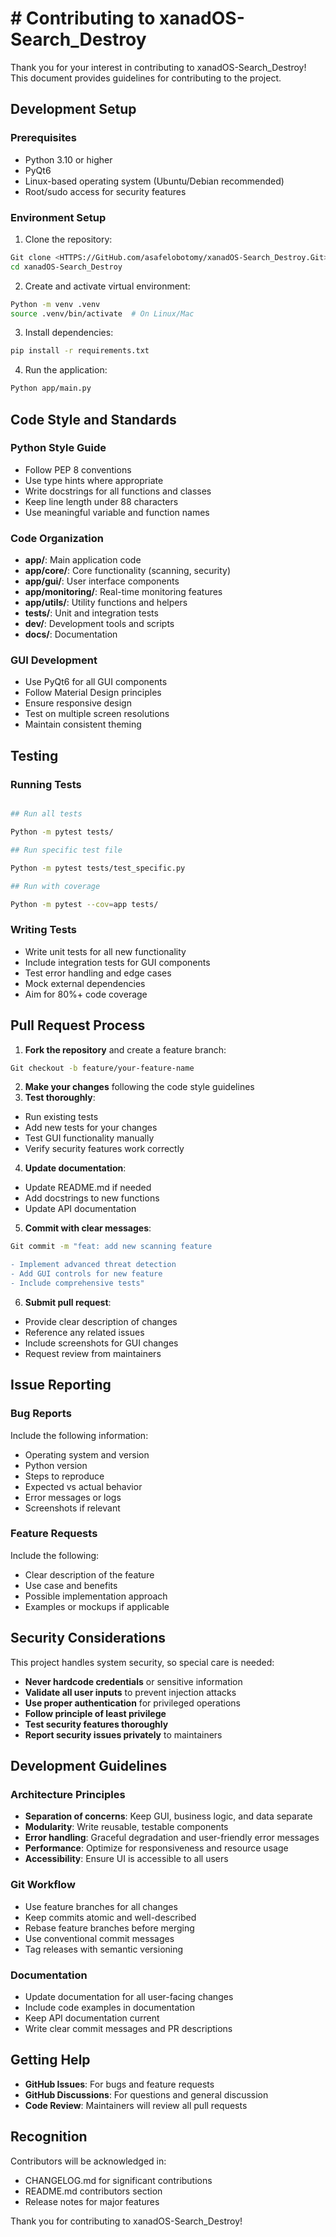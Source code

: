 # # Contributing to xanadOS-Search_Destroy

Thank you for your interest in contributing to xanadOS-Search_Destroy! This document provides guidelines for contributing to the project.

## Development Setup

### Prerequisites

- Python 3.10 or higher
- PyQt6
- Linux-based operating system (Ubuntu/Debian recommended)
- Root/sudo access for security features

### Environment Setup

1. Clone the repository:

```bash
Git clone <HTTPS://GitHub.com/asafelobotomy/xanadOS-Search_Destroy.Git>
cd xanadOS-Search_Destroy
```

2. Create and activate virtual environment:

```bash
Python -m venv .venv
source .venv/bin/activate  # On Linux/Mac
```

3. Install dependencies:

```bash
pip install -r requirements.txt
```

4. Run the application:

```bash
Python app/main.py
```

## Code Style and Standards

### Python Style Guide

- Follow PEP 8 conventions
- Use type hints where appropriate
- Write docstrings for all functions and classes
- Keep line length under 88 characters
- Use meaningful variable and function names

### Code Organization

- **app/**: Main application code
- **app/core/**: Core functionality (scanning, security)
- **app/gui/**: User interface components
- **app/monitoring/**: Real-time monitoring features
- **app/utils/**: Utility functions and helpers
- **tests/**: Unit and integration tests
- **dev/**: Development tools and scripts
- **docs/**: Documentation

### GUI Development

- Use PyQt6 for all GUI components
- Follow Material Design principles
- Ensure responsive design
- Test on multiple screen resolutions
- Maintain consistent theming

## Testing

### Running Tests

```bash

## Run all tests

Python -m pytest tests/

## Run specific test file

Python -m pytest tests/test_specific.py

## Run with coverage

Python -m pytest --cov=app tests/
```

### Writing Tests

- Write unit tests for all new functionality
- Include integration tests for GUI components
- Test error handling and edge cases
- Mock external dependencies
- Aim for 80%+ code coverage

## Pull Request Process

1. **Fork the repository** and create a feature branch:

```bash
Git checkout -b feature/your-feature-name
```

2. **Make your changes** following the code style guidelines
3. **Test thoroughly**:
- Run existing tests
- Add new tests for your changes
- Test GUI functionality manually
- Verify security features work correctly
4. **Update documentation**:
- Update README.md if needed
- Add docstrings to new functions
- Update API documentation
5. **Commit with clear messages**:

```bash
Git commit -m "feat: add new scanning feature

- Implement advanced threat detection
- Add GUI controls for new feature
- Include comprehensive tests"

```

6. **Submit pull request**:
- Provide clear description of changes
- Reference any related issues
- Include screenshots for GUI changes
- Request review from maintainers

## Issue Reporting

### Bug Reports

Include the following information:

- Operating system and version
- Python version
- Steps to reproduce
- Expected vs actual behavior
- Error messages or logs
- Screenshots if relevant

### Feature Requests

Include the following:

- Clear description of the feature
- Use case and benefits
- Possible implementation approach
- Examples or mockups if applicable

## Security Considerations

This project handles system security, so special care is needed:

- **Never hardcode credentials** or sensitive information
- **Validate all user inputs** to prevent injection attacks
- **Use proper authentication** for privileged operations
- **Follow principle of least privilege**
- **Test security features thoroughly**
- **Report security issues privately** to maintainers

## Development Guidelines

### Architecture Principles

- **Separation of concerns**: Keep GUI, business logic, and data separate
- **Modularity**: Write reusable, testable components
- **Error handling**: Graceful degradation and user-friendly error messages
- **Performance**: Optimize for responsiveness and resource usage
- **Accessibility**: Ensure UI is accessible to all users

### Git Workflow

- Use feature branches for all changes
- Keep commits atomic and well-described
- Rebase feature branches before merging
- Use conventional commit messages
- Tag releases with semantic versioning

### Documentation

- Update documentation for all user-facing changes
- Include code examples in documentation
- Keep API documentation current
- Write clear commit messages and PR descriptions

## Getting Help

- **GitHub Issues**: For bugs and feature requests
- **GitHub Discussions**: For questions and general discussion
- **Code Review**: Maintainers will review all pull requests

## Recognition

Contributors will be acknowledged in:

- CHANGELOG.md for significant contributions
- README.md contributors section
- Release notes for major features

Thank you for contributing to xanadOS-Search_Destroy!
